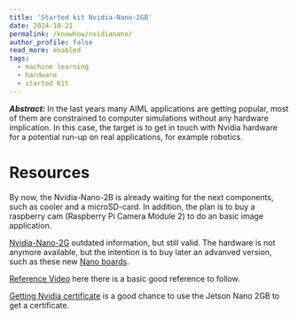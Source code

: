 ```yaml
---
title: 'Started kit Nvidia-Nano-2GB'
date: 2024-10-21
permalink: /knowhow/nvidianano/
author_profile: false
read_more: enabled
tags:
  - machine learning
  - hardware
  - started Kit
---
```


***Abstract:*** In the last years many AIML applications are getting popular, most of them are constrained to computer simulations without any hardware implication. In this case, the target is to get in touch with Nvidia hardware for a potential run-up on real applications, for example robotics. 

Resources
======

By now, the Nvidia-Nano-2B is already waiting for the next components, such as cooler and a microSD-card. In addition, the plan is to buy a raspberry cam (Raspberry Pi Camera Module 2) to do an basic image application. 

[Nvidia-Nano-2G](https://developer.nvidia.com/embedded/learn/get-started-jetson-nano-2gb-devkit) outdated information, but still valid. The hardware is not anymore available, but the intention is to buy later an advanved version, such as these new [Nano boards](https://developer.nvidia.com/buy-jetson?product=all&location=FI).

[Reference Video](https://www.youtube.com/watch?v=1BneqPdEhMM) here there is a basic good reference to follow.

[Getting Nvidia certificate](https://developer.nvidia.com/embedded/learn/jetson-ai-certification-programs#jetson_ai_ambassador) is a good chance to use the Jetson Nano 2GB to get a certificate.
